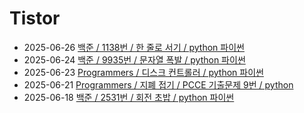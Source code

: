 # Tistor<!-- RECENT POST START -->
- 2025-06-26 [백준 / 1138번 / 한 줄로 서기 / python 파이썬](https://seulow-down.tistory.com/383)
- 2025-06-24 [백준 / 9935번 / 문자열 폭발 / python 파이썬](https://seulow-down.tistory.com/382)
- 2025-06-23 [Programmers / 디스크 컨트롤러 / python 파이썬](https://seulow-down.tistory.com/381)
- 2025-06-21 [Programmers / 지폐 접기 / PCCE 기출문제 9번 / python](https://seulow-down.tistory.com/380)
- 2025-06-18 [백준 / 2531번 / 회전 초밥 / python 파이썬](https://seulow-down.tistory.com/379)
<!-- RECENT POST END -->